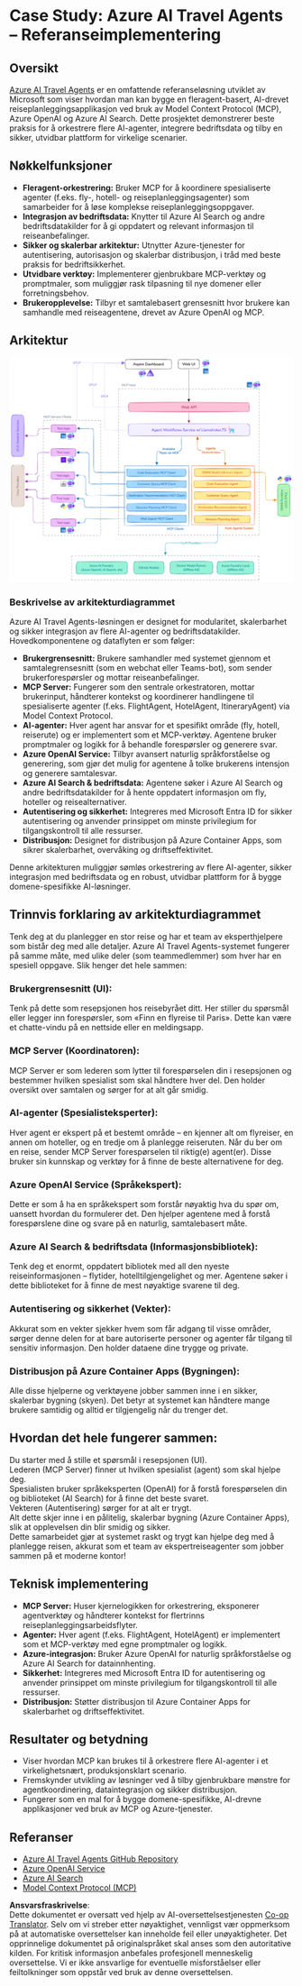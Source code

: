 <!--
CO_OP_TRANSLATOR_METADATA:
{
  "original_hash": "4d3415b9d2bf58bc69be07f945a69e07",
  "translation_date": "2025-07-14T06:01:55+00:00",
  "source_file": "09-CaseStudy/travelagentsample.md",
  "language_code": "no"
}
-->
# Case Study: Azure AI Travel Agents – Referanseimplementering

## Oversikt

[Azure AI Travel Agents](https://github.com/Azure-Samples/azure-ai-travel-agents) er en omfattende referanseløsning utviklet av Microsoft som viser hvordan man kan bygge en fleragent-basert, AI-drevet reiseplanleggingsapplikasjon ved bruk av Model Context Protocol (MCP), Azure OpenAI og Azure AI Search. Dette prosjektet demonstrerer beste praksis for å orkestrere flere AI-agenter, integrere bedriftsdata og tilby en sikker, utvidbar plattform for virkelige scenarier.

## Nøkkelfunksjoner
- **Fleragent-orkestrering:** Bruker MCP for å koordinere spesialiserte agenter (f.eks. fly-, hotell- og reiseplanleggingsagenter) som samarbeider for å løse komplekse reiseplanleggingsoppgaver.
- **Integrasjon av bedriftsdata:** Knytter til Azure AI Search og andre bedriftsdatakilder for å gi oppdatert og relevant informasjon til reiseanbefalinger.
- **Sikker og skalerbar arkitektur:** Utnytter Azure-tjenester for autentisering, autorisasjon og skalerbar distribusjon, i tråd med beste praksis for bedriftsikkerhet.
- **Utvidbare verktøy:** Implementerer gjenbrukbare MCP-verktøy og promptmaler, som muliggjør rask tilpasning til nye domener eller forretningsbehov.
- **Brukeropplevelse:** Tilbyr et samtalebasert grensesnitt hvor brukere kan samhandle med reiseagentene, drevet av Azure OpenAI og MCP.

## Arkitektur
![Architecture](https://raw.githubusercontent.com/Azure-Samples/azure-ai-travel-agents/main/docs/ai-travel-agents-architecture-diagram.png)

### Beskrivelse av arkitekturdiagrammet

Azure AI Travel Agents-løsningen er designet for modularitet, skalerbarhet og sikker integrasjon av flere AI-agenter og bedriftsdatakilder. Hovedkomponentene og dataflyten er som følger:

- **Brukergrensesnitt:** Brukere samhandler med systemet gjennom et samtalegrensesnitt (som en webchat eller Teams-bot), som sender brukerforespørsler og mottar reiseanbefalinger.
- **MCP Server:** Fungerer som den sentrale orkestratoren, mottar brukerinput, håndterer kontekst og koordinerer handlingene til spesialiserte agenter (f.eks. FlightAgent, HotelAgent, ItineraryAgent) via Model Context Protocol.
- **AI-agenter:** Hver agent har ansvar for et spesifikt område (fly, hotell, reiserute) og er implementert som et MCP-verktøy. Agentene bruker promptmaler og logikk for å behandle forespørsler og generere svar.
- **Azure OpenAI Service:** Tilbyr avansert naturlig språkforståelse og generering, som gjør det mulig for agentene å tolke brukerens intensjon og generere samtalesvar.
- **Azure AI Search & bedriftsdata:** Agentene søker i Azure AI Search og andre bedriftsdatakilder for å hente oppdatert informasjon om fly, hoteller og reisealternativer.
- **Autentisering og sikkerhet:** Integreres med Microsoft Entra ID for sikker autentisering og anvender prinsippet om minste privilegium for tilgangskontroll til alle ressurser.
- **Distribusjon:** Designet for distribusjon på Azure Container Apps, som sikrer skalerbarhet, overvåking og driftseffektivitet.

Denne arkitekturen muliggjør sømløs orkestrering av flere AI-agenter, sikker integrasjon med bedriftsdata og en robust, utvidbar plattform for å bygge domene-spesifikke AI-løsninger.

## Trinnvis forklaring av arkitekturdiagrammet
Tenk deg at du planlegger en stor reise og har et team av eksperthjelpere som bistår deg med alle detaljer. Azure AI Travel Agents-systemet fungerer på samme måte, med ulike deler (som teammedlemmer) som hver har en spesiell oppgave. Slik henger det hele sammen:

### Brukergrensesnitt (UI):
Tenk på dette som resepsjonen hos reisebyrået ditt. Her stiller du spørsmål eller legger inn forespørsler, som «Finn en flyreise til Paris». Dette kan være et chatte-vindu på en nettside eller en meldingsapp.

### MCP Server (Koordinatoren):
MCP Server er som lederen som lytter til forespørselen din i resepsjonen og bestemmer hvilken spesialist som skal håndtere hver del. Den holder oversikt over samtalen og sørger for at alt går smidig.

### AI-agenter (Spesialisteksperter):
Hver agent er ekspert på et bestemt område – en kjenner alt om flyreiser, en annen om hoteller, og en tredje om å planlegge reiseruten. Når du ber om en reise, sender MCP Server forespørselen til riktig(e) agent(er). Disse bruker sin kunnskap og verktøy for å finne de beste alternativene for deg.

### Azure OpenAI Service (Språkekspert):
Dette er som å ha en språkekspert som forstår nøyaktig hva du spør om, uansett hvordan du formulerer det. Den hjelper agentene med å forstå forespørslene dine og svare på en naturlig, samtalebasert måte.

### Azure AI Search & bedriftsdata (Informasjonsbibliotek):
Tenk deg et enormt, oppdatert bibliotek med all den nyeste reiseinformasjonen – flytider, hotelltilgjengelighet og mer. Agentene søker i dette biblioteket for å finne de mest nøyaktige svarene til deg.

### Autentisering og sikkerhet (Vekter):
Akkurat som en vekter sjekker hvem som får adgang til visse områder, sørger denne delen for at bare autoriserte personer og agenter får tilgang til sensitiv informasjon. Den holder dataene dine trygge og private.

### Distribusjon på Azure Container Apps (Bygningen):
Alle disse hjelperne og verktøyene jobber sammen inne i en sikker, skalerbar bygning (skyen). Det betyr at systemet kan håndtere mange brukere samtidig og alltid er tilgjengelig når du trenger det.

## Hvordan det hele fungerer sammen:

Du starter med å stille et spørsmål i resepsjonen (UI).  
Lederen (MCP Server) finner ut hvilken spesialist (agent) som skal hjelpe deg.  
Spesialisten bruker språkeksperten (OpenAI) for å forstå forespørselen din og biblioteket (AI Search) for å finne det beste svaret.  
Vekteren (Autentisering) sørger for at alt er trygt.  
Alt dette skjer inne i en pålitelig, skalerbar bygning (Azure Container Apps), slik at opplevelsen din blir smidig og sikker.  
Dette samarbeidet gjør at systemet raskt og trygt kan hjelpe deg med å planlegge reisen, akkurat som et team av ekspertreiseagenter som jobber sammen på et moderne kontor!

## Teknisk implementering
- **MCP Server:** Huser kjernelogikken for orkestrering, eksponerer agentverktøy og håndterer kontekst for flertrinns reiseplanleggingsarbeidsflyter.
- **Agenter:** Hver agent (f.eks. FlightAgent, HotelAgent) er implementert som et MCP-verktøy med egne promptmaler og logikk.
- **Azure-integrasjon:** Bruker Azure OpenAI for naturlig språkforståelse og Azure AI Search for datainnhenting.
- **Sikkerhet:** Integreres med Microsoft Entra ID for autentisering og anvender prinsippet om minste privilegium for tilgangskontroll til alle ressurser.
- **Distribusjon:** Støtter distribusjon til Azure Container Apps for skalerbarhet og driftseffektivitet.

## Resultater og betydning
- Viser hvordan MCP kan brukes til å orkestrere flere AI-agenter i et virkelighetsnært, produksjonsklart scenario.
- Fremskynder utvikling av løsninger ved å tilby gjenbrukbare mønstre for agentkoordinering, dataintegrasjon og sikker distribusjon.
- Fungerer som en mal for å bygge domene-spesifikke, AI-drevne applikasjoner ved bruk av MCP og Azure-tjenester.

## Referanser
- [Azure AI Travel Agents GitHub Repository](https://github.com/Azure-Samples/azure-ai-travel-agents)
- [Azure OpenAI Service](https://azure.microsoft.com/en-us/products/ai-services/openai-service/)
- [Azure AI Search](https://azure.microsoft.com/en-us/products/ai-services/ai-search/)
- [Model Context Protocol (MCP)](https://modelcontextprotocol.io/)

**Ansvarsfraskrivelse**:  
Dette dokumentet er oversatt ved hjelp av AI-oversettelsestjenesten [Co-op Translator](https://github.com/Azure/co-op-translator). Selv om vi streber etter nøyaktighet, vennligst vær oppmerksom på at automatiske oversettelser kan inneholde feil eller unøyaktigheter. Det opprinnelige dokumentet på originalspråket skal anses som den autoritative kilden. For kritisk informasjon anbefales profesjonell menneskelig oversettelse. Vi er ikke ansvarlige for eventuelle misforståelser eller feiltolkninger som oppstår ved bruk av denne oversettelsen.